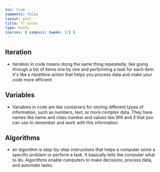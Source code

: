 ```yaml
---
toc: true
comments: false
layout: post
title: TT notes
type: hacks
courses: { compsci: {week: 12} }
---
```


## Iteration
- Iteration in code means doing the same thing repeatedly, like going through a list of items one by one and performing a task for each item. It's like a repetitive action that helps you process data and make your code more efficient

## Variables
- Variables in code are like containers for storing different types of information, such as numbers, text, or more complex data. They have names like name and class number and values like Will and 3 that you can use to remember and work with this information.

## Algorithms
-  an algorithm is step-by-step instructions that helps a computer solve a specific problem or perform a task. It basically tells the computer what to do. Algorithms enable computers to make decisions, process data, and automate tasks.